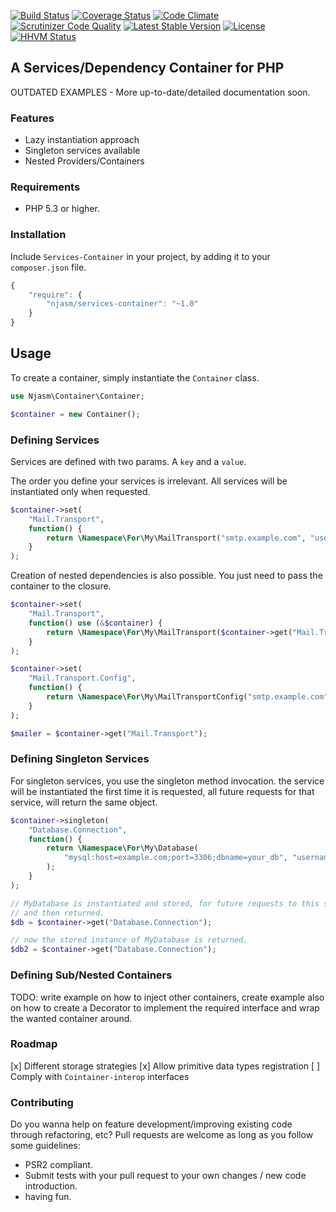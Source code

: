 [![Build Status](https://travis-ci.org/njasm/services-container.svg?branch=master)](https://travis-ci.org/njasm/services-container) [![Coverage Status](https://coveralls.io/repos/njasm/services-container/badge.png?branch=master)](https://coveralls.io/r/njasm/services-container?branch=master) [![Code Climate](https://codeclimate.com/github/njasm/services-container.png)](https://codeclimate.com/github/njasm/services-container) [![Scrutinizer Code Quality](https://scrutinizer-ci.com/g/njasm/services-container/badges/quality-score.png?b=master)](https://scrutinizer-ci.com/g/njasm/services-container/?branch=master)
[![Latest Stable Version](https://poser.pugx.org/njasm/services-container/v/stable.png)](https://packagist.org/packages/njasm/services-container) [![License](https://poser.pugx.org/njasm/services-container/license.png)](https://packagist.org/packages/njasm/services-container) 
[![HHVM Status](http://hhvm.h4cc.de/badge/njasm/services-container.png)](http://hhvm.h4cc.de/package/njasm/services-container)

## A Services/Dependency Container for PHP

OUTDATED EXAMPLES - More up-to-date/detailed documentation soon.

### Features

 - Lazy instantiation approach
 - Singleton services available
 - Nested Providers/Containers 

### Requirements

 - PHP 5.3 or higher.

### Installation

Include ``Services-Container`` in your project, by adding it to your ``composer.json`` file.

```javascript
{
    "require": {
        "njasm/services-container": "~1.0"
    }
}
```
## Usage

To create a container, simply instantiate the ``Container`` class.

```php
use Njasm\Container\Container;

$container = new Container();
```

### Defining Services

Services are defined with two params. A ``key`` and a ``value``.

The order you define your services is irrelevant. All services will be instantiated only when requested.
```php
$container->set(
    "Mail.Transport",
    function() {
        return \Namespace\For\My\MailTransport("smtp.example.com", "username", "password", 25);
    }
);
```
Creation of nested dependencies is also possible. You just need to pass the container to the closure.
```php
$container->set(
    "Mail.Transport",
    function() use (&$container) {
        return \Namespace\For\My\MailTransport($container->get("Mail.Transport.Config"));
    }
);

$container->set(
    "Mail.Transport.Config",
    function() {
        return \Namespace\For\My\MailTransportConfig("smtp.example.com", "username", "password", 25);
    }
);

$mailer = $container->get("Mail.Transport");
```

### Defining Singleton Services

For singleton services, you use the singleton method invocation. the service will be instantiated the first time
it is requested, all future requests for that service, will return the same object.

```php
$container->singleton(
    "Database.Connection",
    function() {
        return \Namespace\For\My\Database(
            "mysql:host=example.com;port=3306;dbname=your_db", "username", "password"
        );
    }
);

// MyDatabase is instantiated and stored, for future requests to this service, 
// and then returned.
$db = $container->get("Database.Connection");

// now the stored instance of MyDatabase is returned.
$db2 = $container->get("Database.Connection");

```
### Defining Sub/Nested Containers

 TODO: write example on how to inject other containers, create example also on how to create a Decorator to implement
 the required interface and wrap the wanted container around.

### Roadmap

 [x] Different storage strategies
 [x] Allow primitive data types registration
 [ ] Comply with ``Cointainer-interop`` interfaces

### Contributing

Do you wanna help on feature development/improving existing code through refactoring, etc?
Pull requests are welcome as long as you follow some guidelines:

 - PSR2 compliant.
 - Submit tests with your pull request to your own changes / new code introduction.
 - having fun.

